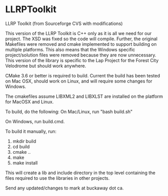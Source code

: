 # LLRPToolkit
LLRP Toolkit (from Sourceforge CVS with modifications)

This version of the LLRP Toolkit is C++ only as it is all we need for our project. The XSD was fixed so the
code will compile. Further, the original Makefiles were removed and cmake implemented to support building on
multiple platforms. This also means that the Windows specific project/solution files were removed because
they are now unnecessary.  This version of the library is specific to the Lap Project for the Forest City
Velodrome but should work anywhere.

CMake 3.6 or better is required to build. Current the build has been tested on Mac OSX, should work on
Linux, and will require some changes for Windows.

The cmakefiles assume LIBXML2 and LIBXLST are installed on the platform for MacOSX and Linux.

To build, do the following:
On Mac/Linux, run "bash build.sh"

On Windows, run build.cmd.

To build it manually, run:
1) mkdir build
2) cd build
3) cmake ..
4) make
5) make install

This will create a lib and include directory in the top level containing the files required to use the
libraries in other projects.

Send any updated/changes to mark at buckaway dot ca.

